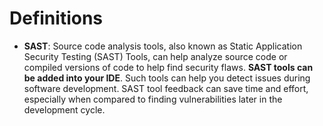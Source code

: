 # Definitions

- **SAST**: Source code analysis tools, also known as Static Application Security Testing (SAST) Tools, can help analyze source code or compiled versions of code to help find security flaws. **SAST tools can be added into your IDE**. Such tools can help you detect issues during software development. SAST tool feedback can save time and effort, especially when compared to finding vulnerabilities later in the development cycle.